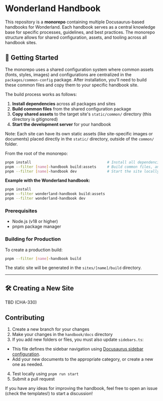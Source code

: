 # Wonderland Handbook

This repository is a **monorepo** containing multiple Docusaurus-based handbooks for Wonderland. Each handbook serves as a central knowledge base for specific processes, guidelines, and best practices. The monorepo structure allows for shared configuration, assets, and tooling across all handbook sites.

## 🧪 Getting Started

The monorepo uses a shared configuration system where common assets (fonts, styles, images) and configurations are centralized in the `packages/common-config` package. After installation, you'll need to build these common files and copy them to your specific handbook site.

The build process works as follows:

1. **Install dependencies** across all packages and sites
2. **Build common files** from the shared configuration package
3. **Copy shared assets** to the target site's `static/common/` directory (this directory is gitignored)
4. **Start the development server** for your handbook

Note: Each site can have its own static assets (like site-specific images or documents) placed directly in the `static/` directory, outside of the `common/` folder.

From the root of the monorepo:

```bash
pnpm install                                   # Install all dependencies across packages/sites
pnpm --filter [name]-handbook build:assets     # Build common files, and copy them into the specific site
pnpm --filter [name]-handbook dev              # Start the site locally
```

**Example with the Wonderland handbook:**

```bash
pnpm install
pnpm --filter wonderland-handbook build:assets
pnpm --filter wonderland-handbook dev
```

### Prerequisites

- Node.js (v18 or higher)
- pnpm package manager

### Building for Production

To create a production build:

```bash
pnpm --filter [name]-handbook build
```

The static site will be generated in the `sites/[name]/build` directory.

---

## 🛠️ Creating a New Site

TBD (CHA-330)

## Contributing

1. Create a new branch for your changes
2. Make your changes in the `handbook/docs` directory
3. If you add new folders or files, you must also update `sidebars.ts`:

- This file defines the sidebar navigation using [Docusaurus sidebar configuration](https://docusaurus.io/docs/sidebar).
- Add your new documents to the appropriate category, or create a new one as needed.

4. Test locally using `pnpm run start`
5. Submit a pull request

If you have any ideas for improving the handbook, feel free to open an issue (check the templates!) to start a discussion!
